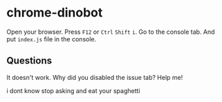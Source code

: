 # chrome-dinobot
Open your browser.
Press ``F12`` or ``Ctrl`` ``Shift`` ``i``.
Go to the console tab.
And put ``index.js`` file in the console.


## Questions
It doesn't work. Why did you disabled the issue tab? Help me!

i dont know
stop asking and eat your spaghetti
